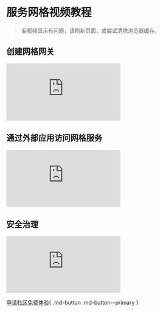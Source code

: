 # 服务网格视频教程

> 若视频显示有问题，请刷新页面，或尝试清除浏览器缓存。

## 创建网格网关

<div class="responsive-video-container">
<iframe src="https://harbor-test2.cn-sh2.ufileos.com/docs/videos/create-mesh-gateway.mp4" scrolling="no" border="0" frameborder="no" framespacing="0" allowfullscreen="true"> </iframe>
</div>

## 通过外部应用访问网格服务

<div class="responsive-video-container">
<iframe src="https://harbor-test2.cn-sh2.ufileos.com/docs/videos/visit-from-external.mp4" scrolling="no" border="0" frameborder="no" framespacing="0" allowfullscreen="true"> </iframe>
</div>

## 安全治理

<div class="responsive-video-container">
<iframe src="https://harbor-test2.cn-sh2.ufileos.com/docs/videos/mesh-security.mp4" scrolling="no" border="0" frameborder="no" framespacing="0" allowfullscreen="true"> </iframe>
</div>

[申请社区免费体验](../dce/license0.md){ .md-button .md-button--primary }
